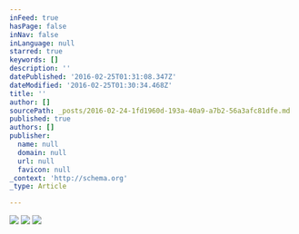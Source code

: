 ```yaml
---
inFeed: true
hasPage: false
inNav: false
inLanguage: null
starred: true
keywords: []
description: ''
datePublished: '2016-02-25T01:31:08.347Z'
dateModified: '2016-02-25T01:30:34.468Z'
title: ''
author: []
sourcePath: _posts/2016-02-24-1fd1960d-193a-40a9-a7b2-56a3afc81dfe.md
published: true
authors: []
publisher:
  name: null
  domain: null
  url: null
  favicon: null
_context: 'http://schema.org'
_type: Article

---
```

![](https://the-grid-user-content.s3-us-west-2.amazonaws.com/5e77d97e-80ac-473e-89b6-ca6f68493bf4.jpe)
![](https://the-grid-user-content.s3-us-west-2.amazonaws.com/3d46707c-3f55-41d9-b7b1-eb69392d9ace.jpg)
![](https://the-grid-user-content.s3-us-west-2.amazonaws.com/0f0e3301-2c7a-4640-b238-fb3843ffcaec.jpe)